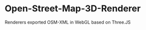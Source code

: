 Open-Street-Map-3D-Renderer
===========================

Renderers exported OSM-XML in WebGL based on Three.JS
